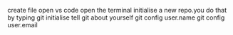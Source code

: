 create file
open vs code
open the terminal
initialise a new repo.you do that by typing git initialise
tell git about yourself
git config user.name
git config user.email
